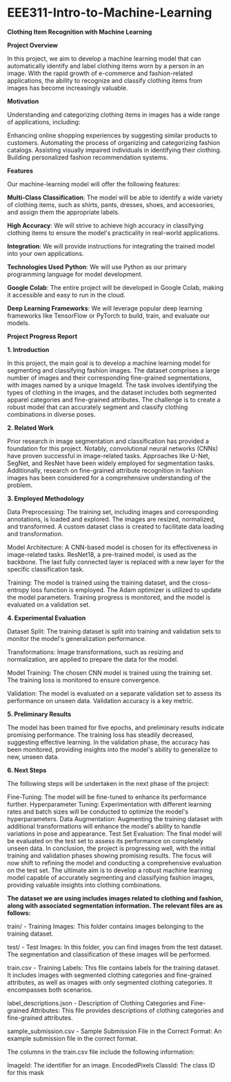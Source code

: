# EEE311-Intro-to-Machine-Learning
**Clothing Item Recognition with Machine Learning**

**Project Overview**

In this project, we aim to develop a machine learning model that can automatically identify and label clothing items worn by a person in an image. With the rapid growth of e-commerce and fashion-related applications, the ability to recognize and classify clothing items from images has become increasingly valuable.

**Motivation**

Understanding and categorizing clothing items in images has a wide range of applications, including:

Enhancing online shopping experiences by suggesting similar products to customers.
Automating the process of organizing and categorizing fashion catalogs.
Assisting visually impaired individuals in identifying their clothing.
Building personalized fashion recommendation systems.

**Features**

Our machine-learning model will offer the following features:

**Multi-Class Classification**: The model will be able to identify a wide variety of clothing items, such as shirts, pants, dresses, shoes, and accessories, and assign them the appropriate labels.

**High Accuracy**: We will strive to achieve high accuracy in classifying clothing items to ensure the model's practicality in real-world applications.

**Integration**: We will provide instructions for integrating the trained model into your own applications.

**Technologies Used**
**Python**: We will use Python as our primary programming language for model development.

**Google Colab**: The entire project will be developed in Google Colab, making it accessible and easy to run in the cloud.

**Deep Learning Frameworks**: We will leverage popular deep learning frameworks like TensorFlow or PyTorch to build, train, and evaluate our models.

**Project Progress Report**


**1. Introduction**

In this project, the main goal is to develop a machine learning model for segmenting and classifying fashion images. The dataset comprises a large number of images and their corresponding fine-grained segmentations, with images named by a unique ImageId. The task involves identifying the types of clothing in the images, and the dataset includes both segmented apparel categories and fine-grained attributes. The challenge is to create a robust model that can accurately segment and classify clothing combinations in diverse poses.

**2. Related Work**

Prior research in image segmentation and classification has provided a foundation for this project. Notably, convolutional neural networks (CNNs) have proven successful in image-related tasks. Approaches like U-Net, SegNet, and ResNet have been widely employed for segmentation tasks. Additionally, research on fine-grained attribute recognition in fashion images has been considered for a comprehensive understanding of the problem.

**3. Employed Methodology**

Data Preprocessing: The training set, including images and corresponding annotations, is loaded and explored. The images are resized, normalized, and transformed. A custom dataset class is created to facilitate data loading and transformation.

Model Architecture: A CNN-based model is chosen for its effectiveness in image-related tasks. ResNet18, a pre-trained model, is used as the backbone. The last fully connected layer is replaced with a new layer for the specific classification task.

Training: The model is trained using the training dataset, and the cross-entropy loss function is employed. The Adam optimizer is utilized to update the model parameters. Training progress is monitored, and the model is evaluated on a validation set.

**4. Experimental Evaluation**

Dataset Split: The training dataset is split into training and validation sets to monitor the model's generalization performance.

Transformations: Image transformations, such as resizing and normalization, are applied to prepare the data for the model.

Model Training: The chosen CNN model is trained using the training set. The training loss is monitored to ensure convergence.

Validation: The model is evaluated on a separate validation set to assess its performance on unseen data. Validation accuracy is a key metric.

**5. Preliminary Results**

The model has been trained for five epochs, and preliminary results indicate promising performance. The training loss has steadily decreased, suggesting effective learning. In the validation phase, the accuracy has been monitored, providing insights into the model's ability to generalize to new, unseen data.

**6. Next Steps**

The following steps will be undertaken in the next phase of the project:

Fine-Tuning: The model will be fine-tuned to enhance its performance further.
Hyperparameter Tuning: Experimentation with different learning rates and batch sizes will be conducted to optimize the model's hyperparameters.
Data Augmentation: Augmenting the training dataset with additional transformations will enhance the model's ability to handle variations in pose and appearance.
Test Set Evaluation: The final model will be evaluated on the test set to assess its performance on completely unseen data.
In conclusion, the project is progressing well, with the initial training and validation phases showing promising results. The focus will now shift to refining the model and conducting a comprehensive evaluation on the test set. The ultimate aim is to develop a robust machine learning model capable of accurately segmenting and classifying fashion images, providing valuable insights into clothing combinations.

**The dataset we are using includes images related to clothing and fashion, along with associated segmentation information. The relevant files are as follows:**

train/ - Training Images: This folder contains images belonging to the training dataset.

test/ - Test Images: In this folder, you can find images from the test dataset. The segmentation and classification of these images will be performed.

train.csv - Training Labels: This file contains labels for the training dataset. It includes images with segmented clothing categories and fine-grained attributes, as well as images with only segmented clothing categories. It encompasses both scenarios.

label_descriptions.json - Description of Clothing Categories and Fine-grained Attributes: This file provides descriptions of clothing categories and fine-grained attributes.

sample_submission.csv - Sample Submission File in the Correct Format: An example submission file in the correct format.

The columns in the train.csv file include the following information:

ImageId: The identifier for an image.
EncodedPixels
ClassId: The class ID for this mask

